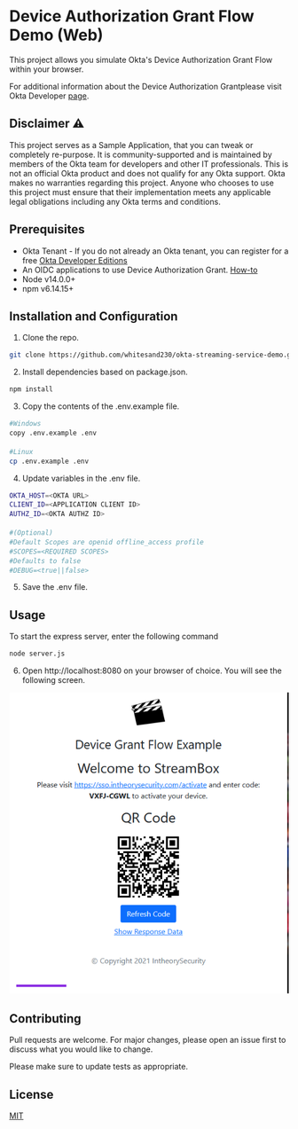 # Device Authorization Grant Flow Demo (Web)
This project allows you simulate Okta's Device Authorization Grant Flow within your browser.

For additional information about the Device Authorization Grantplease visit Okta Developer [page](https://developer.okta.com/docs/guides/device-authorization-grant/main).

## Disclaimer :warning:

This project serves as a Sample Application, that you can tweak or completely re-purpose. It is community-supported and is maintained by members of the Okta team for developers and other IT professionals. This is not an official Okta product and does not qualify for any Okta support. Okta makes no warranties regarding this project. Anyone who chooses to use this project must ensure that their implementation meets any applicable legal obligations including any Okta terms and conditions.

## Prerequisites

* Okta Tenant - If you do not already an Okta tenant, you can register for a free [Okta Developer Editions](https://developer.okta.com/signup/)
* An OIDC applications to use Device Authorization Grant. [How-to](https://developer.okta.com/docs/guides/device-authorization-grant/main/#configure-an-application-to-use-the-device-authorization-grant)
* Node v14.0.0+
* npm v6.14.15+

## Installation and Configuration

1. Clone the repo.

```bash
git clone https://github.com/whitesand230/okta-streaming-service-demo.git
```

2. Install dependencies based on package.json.

```bash
npm install
```

3. Copy the contents of the .env.example file.

```bash
#Windows
copy .env.example .env

#Linux
cp .env.example .env
```

4. Update variables in the .env file.
```bash
OKTA_HOST=<OKTA URL>
CLIENT_ID=<APPLICATION CLIENT ID>
AUTHZ_ID=<OKTA AUTHZ ID>

#(Optional)
#Default Scopes are openid offline_access profile
#SCOPES=<REQUIRED SCOPES>
#Defaults to false
#DEBUG=<true||false>
```

5. Save the .env file.

## Usage

To start the express server, enter the following command

```bash
node server.js
```

6. Open http://localhost:8080 on your browser of choice. You will see the following screen.

![Screenshot](screenshot.png)

## Contributing
Pull requests are welcome. For major changes, please open an issue first to discuss what you would like to change.

Please make sure to update tests as appropriate.

## License
[MIT](https://choosealicense.com/licenses/mit/)